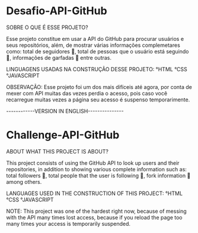 # Desafio-API-GitHub

SOBRE O QUE É ESSE PROJETO?

  Esse projeto constitue em usar a API do GitHub para procurar usuários e seus repositórios,
além, de mostrar várias informações complemetares como: total de seguidores 👥, total de pessoas
que o usuário está seguindo 👣, informações de garfadas 🍴 entre outras.

LINGUAGENS USADAS NA CONSTRUÇÃO DESSE PROJETO:
°HTML
°CSS
°JAVASCRIPT

OBSERVAÇÃO: Esse projeto foi um dos mais difíceis até agora, por conta de mexer com API muitas das vezes
perdia o acesso, pois caso você recarregue muitas vezes a página seu acesso é suspenso temporarimente.

------------VERSION IN ENGLISH---------------

# Challenge-API-GitHub

ABOUT WHAT THIS PROJECT IS ABOUT?

  This project consists of using the GitHub API to look up users and their repositories,
in addition to showing various complete information such as: total followers 👥, total people
that the user is following 👣, fork information 🍴 among others.

LANGUAGES USED IN THE CONSTRUCTION OF THIS PROJECT:
°HTML
°CSS
°JAVASCRIPT

NOTE: This project was one of the hardest right now, because of messing with the API many times
lost access, because if you reload the page too many times your access is temporarily suspended.

